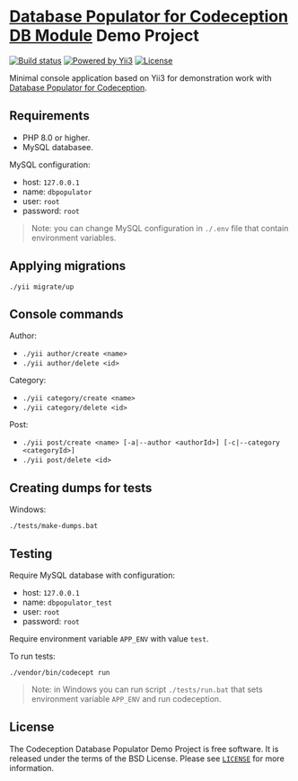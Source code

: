# [Database Populator for Codeception DB Module](https://github.com/vjik/codeception-db-populator) Demo Project

[![Build status](https://github.com/vjik/codeception-db-populator/workflows/build/badge.svg)](https://github.com/vjik/codeception-db-populator/actions?query=workflow%3Abuild)
[![Powered by Yii3](https://img.shields.io/badge/Powered_by-Yii3-green.svg?style=flat)](https://www.yiiframework.com/yii3-progress)
[![License](https://poser.pugx.org/vjik/codeception-db-populator/license)](/LICENSE)

Minimal console application based on Yii3 for demonstration work with [Database Populator for Codeception](https://github.com/vjik/codeception-db-populator).

## Requirements

- PHP 8.0 or higher.
- MySQL databasee.

MySQL configuration:

- host: `127.0.0.1`
- name: `dbpopulator`
- user: `root`
- password: `root`

> Note: you can change MySQL configuration in `./.env` file that contain environment variables.

## Applying migrations

```shell
./yii migrate/up
```

## Console commands

Author:

- `./yii author/create <name>`
- `./yii author/delete <id>`

Category:

- `./yii category/create <name>`
- `./yii category/delete <id>`

Post:

- `./yii post/create <name> [-a|--author <authorId>] [-c|--category <categoryId>]`
- `./yii post/delete <id>`

## Creating dumps for tests

Windows:

```shell
./tests/make-dumps.bat
```

## Testing

Require MySQL database with configuration:

- host: `127.0.0.1`
- name: `dbpopulator_test`
- user: `root`
- password: `root`

Require environment variable `APP_ENV` with value `test`.

To run tests:

```shell
./vendor/bin/codecept run
```

> Note: in Windows you can run script `./tests/run.bat` that sets environment variable `APP_ENV` and run codeception.

## License

The Codeception Database Populator Demo Project is free software. It is released under the terms of the BSD License. Please see [`LICENSE`](./LICENSE.md) for more information.
